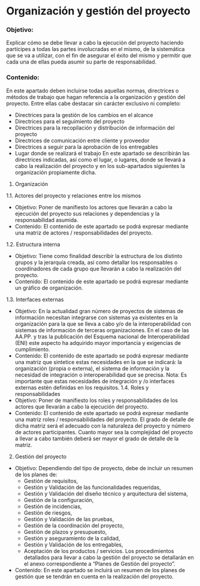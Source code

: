 # Organización y gestión del proyecto
### Objetivo: 
Explicar cómo se debe llevar a cabo la ejecución del proyecto haciendo partícipes a todas las partes involucradas en el mismo, de la sistemática que se va a utilizar, con el fin de asegurar el éxito del mismo y permitir que cada una de ellas pueda asumir su parte de responsabilidad.
### Contenido: 
En este apartado deben incluirse todas aquellas normas, directrices o métodos de trabajo que hagan referencia a la organización y gestión del proyecto. Entre ellas cabe destacar sin carácter exclusivo ni completo:
- Directrices para la gestión de los cambios en el alcance
- Directrices para el seguimiento del proyecto
- Directrices para la recopilación y distribución de información del proyecto
- Directrices de comunicación entre cliente y proveedor
- Directrices a seguir para la aprobación de los entregables
- Lugar donde se realizará el trabajo
En este apartado se describirán las directrices indicadas, así como el lugar, o lugares,
donde se llevará a cabo la realización del proyecto y en los sub-apartados siguientes la
organización propiamente dicha. 

1. Organización

1.1. Actores del proyecto y relaciones entre los mismos
* Objetivo: Poner de manifiesto los actores que llevarán a cabo la ejecución del proyecto sus relaciones y dependencias y la responsabilidad asumida.
* Contenido: El contenido de este apartado se podrá expresar mediante una matriz de actores / responsabilidades del proyecto.

1.2. Estructura interna
* Objetivo: Tiene como finalidad describir la estructura de los distinto grupos y la jerarquía creada, así como detallar los responsables o coordinadores de cada grupo que llevarán a cabo la realización del proyecto.
* Contenido: El contenido de este apartado se podrá expresar mediante un gráfico de organización.

1.3. Interfaces externas
* Objetivo: En la actualidad gran número de proyectos de sistemas de información necesitan integrarse con sistemas ya existentes en la organización para la que se lleva a cabo y/o de la interoperabilidad con sistemas de información de terceras organizaciones.
En el caso de las AA.PP. y tras la publicación del Esquema nacional de Interoperabilidad (ENI) este aspecto ha adquirido mayor importancia y exigencias de cumplimiento.
* Contenido: El contenido de este apartado se podrá expresar mediante una matriz que sintetice estas necesidades en la que se indicará: la organización (propia o externa), el sistema de información y la necesidad de integración o interoperabilidad que se precisa.
Nota: Es importante que estas necesidades de integración y /o interfaces externas estén
definidas en los requisitos.
1.4. Roles y responsabilidades
* Objetivo: Poner de manifiesto los roles y responsabilidades de los actores que llevarán a cabo la ejecución del proyecto.
* Contenido: El contenido de este apartado se podrá expresar mediante una matriz roles /
responsabilidades del proyecto. El grado de detalle de dicha matriz será el adecuado con
la naturaleza del proyecto y número de actores participantes. Cuanto mayor sea la
complejidad del proyecto a llevar a cabo también deberá ser mayor el grado de detalle de la matriz.
2. Gestión del proyecto
* Objetivo: Dependiendo del tipo de proyecto, debe de incluir un resumen de los planes de:
  - Gestión de requisitos,
  - Gestión y Validación de las funcionalidades requeridas,
  - Gestión y Validación del diseño técnico y arquitectura del sistema,
  - Gestión de la configuración,
  - Gestión de incidencias,
  - Gestión de riesgos,
  - Gestión y Validación de las pruebas,
  - Gestión de la coordinación del proyecto,
  - Gestión de plazos y presupuesto,
  - Gestión y aseguramiento de la calidad,
  - Gestión y Validación de los entregables, 
  - Aceptación de los productos / servicios.
Los procedimientos detallados para llevar a cabo la gestión del proyecto se detallarán en el anexo correspondiente a “Planes de Gestión del proyecto”.
* Contenido: En este apartado se incluirá un resumen de los planes de gestión que se tendrán en cuenta en la realización del proyecto. 
